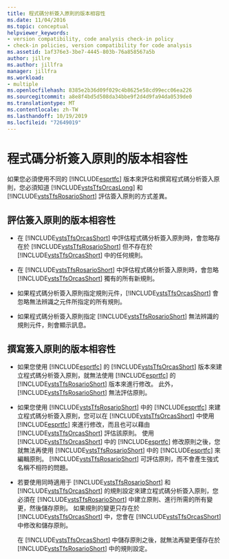 ```yaml
---
title: 程式碼分析簽入原則的版本相容性
ms.date: 11/04/2016
ms.topic: conceptual
helpviewer_keywords:
- version compatibility, code analysis check-in policy
- check-in policies, version compatibility for code analysis
ms.assetid: 1af376e3-3be7-4445-803b-76a858567a5b
author: jillre
ms.author: jillfra
manager: jillfra
ms.workload:
- multiple
ms.openlocfilehash: 8385e2b36d09f029c4b8625e58cd99ecc06ea226
ms.sourcegitcommit: a8e8f4bd5d508da34bbe9f2d4d9fa94da0539de0
ms.translationtype: MT
ms.contentlocale: zh-TW
ms.lasthandoff: 10/19/2019
ms.locfileid: "72649019"
---
```

# <a name="version-compatibility-for-code-analysis-check-in-policies"></a>程式碼分析簽入原則的版本相容性

如果您必須使用不同的 [!INCLUDE[esprtfc](../code-quality/includes/esprtfc_md.md)] 版本來評估和撰寫程式碼分析簽入原則，您必須知道 [!INCLUDE[vstsTfsOrcasLong](../code-quality/includes/vststfsorcaslong_md.md)] 和 [!INCLUDE[vstsTfsRosarioShort](../code-quality/includes/vststfsrosarioshort_md.md)] 評估簽入原則的方式差異。

## <a name="version-compatibility-for-evaluating-check-in-policies"></a>評估簽入原則的版本相容性

- 在 [!INCLUDE[vstsTfsOrcasShort](../code-quality/includes/vststfsorcasshort_md.md)] 中評估程式碼分析簽入原則時，會忽略存在於 [!INCLUDE[vstsTfsRosarioShort](../code-quality/includes/vststfsrosarioshort_md.md)] 但不存在於 [!INCLUDE[vstsTfsOrcasShort](../code-quality/includes/vststfsorcasshort_md.md)] 中的任何規則。

- 在 [!INCLUDE[vstsTfsRosarioShort](../code-quality/includes/vststfsrosarioshort_md.md)] 中評估程式碼分析簽入原則時，會忽略 [!INCLUDE[vstsTfsOrcasShort](../code-quality/includes/vststfsorcasshort_md.md)] 獨有的所有新規則。

- 如果程式碼分析簽入原則指定規則元件，[!INCLUDE[vstsTfsOrcasShort](../code-quality/includes/vststfsorcasshort_md.md)] 會忽略無法辨識之元件所指定的所有規則。

- 如果程式碼分析簽入原則指定 [!INCLUDE[vstsTfsRosarioShort](../code-quality/includes/vststfsrosarioshort_md.md)] 無法辨識的規則元件，則會顯示訊息。

## <a name="version-compatibility-for-authoring-check-in-policies"></a>撰寫簽入原則的版本相容性

- 如果您使用 [!INCLUDE[esprtfc](../code-quality/includes/esprtfc_md.md)] 的 [!INCLUDE[vstsTfsOrcasShort](../code-quality/includes/vststfsorcasshort_md.md)] 版本來建立程式碼分析簽入原則，就無法使用 [!INCLUDE[esprtfc](../code-quality/includes/esprtfc_md.md)] 的 [!INCLUDE[vstsTfsRosarioShort](../code-quality/includes/vststfsrosarioshort_md.md)] 版本來進行修改。 此外，[!INCLUDE[vstsTfsRosarioShort](../code-quality/includes/vststfsrosarioshort_md.md)] 無法評估原則。

- 如果您使用 [!INCLUDE[vstsTfsRosarioShort](../code-quality/includes/vststfsrosarioshort_md.md)] 中的 [!INCLUDE[esprtfc](../code-quality/includes/esprtfc_md.md)] 來建立程式碼分析簽入原則，您可以在 [!INCLUDE[vstsTfsOrcasShort](../code-quality/includes/vststfsorcasshort_md.md)] 中使用 [!INCLUDE[esprtfc](../code-quality/includes/esprtfc_md.md)] 來進行修改，而且也可以藉由 [!INCLUDE[vstsTfsOrcasShort](../code-quality/includes/vststfsorcasshort_md.md)] 評估該原則。 使用 [!INCLUDE[vstsTfsOrcasShort](../code-quality/includes/vststfsorcasshort_md.md)] 中的 [!INCLUDE[esprtfc](../code-quality/includes/esprtfc_md.md)] 修改原則之後，您就無法再使用 [!INCLUDE[vstsTfsRosarioShort](../code-quality/includes/vststfsrosarioshort_md.md)] 中的 [!INCLUDE[esprtfc](../code-quality/includes/esprtfc_md.md)] 來編輯原則。 [!INCLUDE[vstsTfsRosarioShort](../code-quality/includes/vststfsrosarioshort_md.md)] 可評估原則，而不會產生強式名稱不相符的問題。

- 若要使用同時適用于 [!INCLUDE[vstsTfsRosarioShort](../code-quality/includes/vststfsrosarioshort_md.md)] 和 [!INCLUDE[vstsTfsOrcasShort](../code-quality/includes/vststfsorcasshort_md.md)] 的規則設定來建立程式碼分析簽入原則，您必須在 [!INCLUDE[vstsTfsRosarioShort](../code-quality/includes/vststfsrosarioshort_md.md)] 中建立原則、進行所需的所有變更，然後儲存原則。 如果規則的變更只存在於 [!INCLUDE[vstsTfsOrcasShort](../code-quality/includes/vststfsorcasshort_md.md)] 中，您會在 [!INCLUDE[vstsTfsOrcasShort](../code-quality/includes/vststfsorcasshort_md.md)] 中修改和儲存原則。

   在 [!INCLUDE[vstsTfsOrcasShort](../code-quality/includes/vststfsorcasshort_md.md)] 中儲存原則之後，就無法再變更僅存在於 [!INCLUDE[vstsTfsRosarioShort](../code-quality/includes/vststfsrosarioshort_md.md)] 中的規則設定。
